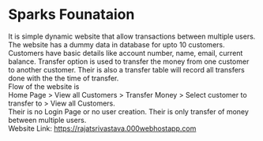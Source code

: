 # Sparks Founataion
It is simple dynamic website  that allow transactions between multiple users.<br>
The website has a dummy data in database for upto 10 customers. Customers have basic details like account number, name, email, current balance. Transfer option is used to transfer the money from one customer to another customer. Their is also a transfer table will record all transfers done with the the time of transfer.<br>
Flow of the website is<br>
Home Page > View all Customers > Transfer Money > Select customer to transfer to > View all Customers.<br>
Their is no Login Page or no user creation. Their is only transfer of money between multiple users.<br>
Website Link: https://rajatsrivastava.000webhostapp.com
